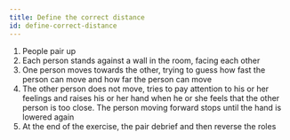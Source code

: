 ```yaml
---
title: Define the correct distance
id: define-correct-distance
---
```


1. People pair up
1. Each person stands against a wall in the room, facing each other
1. One person moves towards the other, trying to guess how fast the person can move and how far the person can move
1. The other person does not move, tries to pay attention to his or her feelings and raises his or her hand when he or she feels that the other person is too close. The person moving forward stops until the hand is lowered again
1. At the end of the exercise, the pair debrief and then reverse the roles
